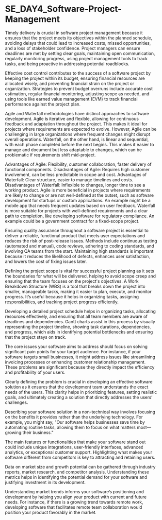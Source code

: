 # SE_DAY4_Software-Project-Management

Timely delivery is crucial in software project management because it ensures that the project meets its objectives within the planned schedule, avoiding delays that could lead to increased costs, missed opportunities, and a loss of stakeholder confidence. Project managers can ensure deadlines are met by setting clear goals, maintaining open communication, regularly monitoring progress, using project management tools to track tasks, and being proactive in addressing potential roadblocks.

Effective cost control contributes to the success of a software project by keeping the project within its budget, ensuring financial resources are allocated wisely, and preventing financial strain on the project or organization. Strategies to prevent budget overruns include accurate cost estimation, regular financial monitoring, adjusting scope as needed, and using tools like earned value management (EVM) to track financial performance against the project plan.

Agile and Waterfall methodologies have distinct approaches to software development. Agile is iterative and flexible, allowing for continuous feedback and adaptation throughout the project. This makes it ideal for projects where requirements are expected to evolve. However, Agile can be challenging in large organizations where frequent changes might disrupt overall operations. Waterfall, on the other hand, is linear and sequential, with each phase completed before the next begins. This makes it easier to manage and document but less adaptable to changes, which can be problematic if requirements shift mid-project.

Advantages of Agile: Flexibility, customer collaboration, faster delivery of functional components.
Disadvantages of Agile: Requires high customer involvement, can be less predictable in scope and cost.
Advantages of Waterfall: Clear structure, easier to manage timelines and costs.
Disadvantages of Waterfall: Inflexible to changes, longer time to see a working product.
Agile is more beneficial in projects where requirements are likely to change or are not well-defined at the outset, such as software development for startups or custom applications. An example might be a mobile app that needs frequent updates based on user feedback. Waterfall is more suitable for projects with well-defined requirements and a clear path to completion, like developing software for regulatory compliance. An example could be a government contract for a fixed-scope project.

Ensuring quality assurance throughout a software project is essential to deliver a reliable, functional product that meets user expectations and reduces the risk of post-release issues. Methods include continuous testing (automated and manual), code reviews, adhering to coding standards, and involving QA teams from the start. Maintaining high standards is important because it reduces the likelihood of defects, enhances user satisfaction, and lowers the cost of fixing issues later.

Defining the project scope is vital for successful project planning as it sets the boundaries for what will be delivered, helping to avoid scope creep and ensuring that the team focuses on the project's objectives. A Work Breakdown Structure (WBS) is a tool that breaks down the project into smaller, manageable tasks, making it easier to plan, execute, and monitor progress. It’s useful because it helps in organizing tasks, assigning responsibilities, and tracking project progress efficiently.

Developing a detailed project schedule helps in organizing tasks, allocating resources effectively, and ensuring that all team members are aware of deadlines and dependencies. Gantt charts assist in this process by visually representing the project timeline, showing task durations, dependencies, and progress, which aids in identifying potential bottlenecks and ensuring that the project stays on track.

The core issues your software aims to address should focus on solving significant pain points for your target audience. For instance, if your software targets small businesses, it might address issues like streamlining invoicing processes or enhancing customer relationship management. These problems are significant because they directly impact the efficiency and profitability of your users.

Clearly defining the problem is crucial in developing an effective software solution as it ensures that the development team understands the exact needs of the users. This clarity helps in prioritizing features, setting realistic goals, and ultimately creating a solution that directly addresses the users’ challenges.

Describing your software solution in a non-technical way involves focusing on the benefits it provides rather than the underlying technology. For example, you might say, "Our software helps businesses save time by automating routine tasks, allowing them to focus on what matters most—growing their business."

The main features or functionalities that make your software stand out could include unique integrations, user-friendly interfaces, advanced analytics, or exceptional customer support. Highlighting what makes your software different from competitors is key to attracting and retaining users.

Data on market size and growth potential can be gathered through industry reports, market research, and competitor analysis. Understanding these metrics helps in identifying the potential demand for your software and justifying investment in its development.

Understanding market trends informs your software’s positioning and development by helping you align your product with current and future needs. For instance, if there is a growing trend towards remote work, developing software that facilitates remote team collaboration would position your product favorably in the market.
